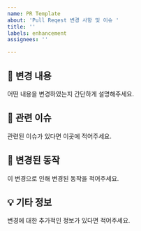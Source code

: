 ```yaml
---
name: PR Template
about: 'Pull Reqest 변경 사항 및 이슈 '
title: ''
labels: enhancement
assignees: ''

---
```


## 🌟 변경 내용
어떤 내용을 변경하였는지 간단하게 설명해주세요.

## 📎 관련 이슈
관련된 이슈가 있다면 이곳에 적어주세요.

## 🔄 변경된 동작
이 변경으로 인해 변경된 동작을 적어주세요.

## 💡 기타 정보
변경에 대한 추가적인 정보가 있다면 적어주세요.
